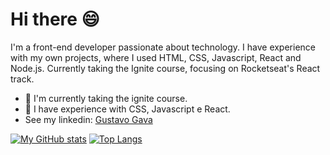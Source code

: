 # Hi there 😄

I'm a front-end developer passionate about technology. I have experience with my own projects, where I used HTML, CSS, Javascript, React and Node.js. Currently taking the Ignite course, focusing on Rocketseat's React track. 

* 🚀 I'm currently taking the ignite course.
* 📖 I have experience with CSS, Javascript e React.
* See my linkedin: [Gustavo Gava](www.linkedin.com/in/gustavo-gava)

[![My GitHub stats](https://github-readme-stats.vercel.app/api?username=gustavo-gava)](https://github.com/anuraghazra/github-readme-stats)
[![Top Langs](https://github-readme-stats.vercel.app/api/top-langs/?username=gustavo-gava)](https://github.com/anuraghazra/github-readme-stats)

